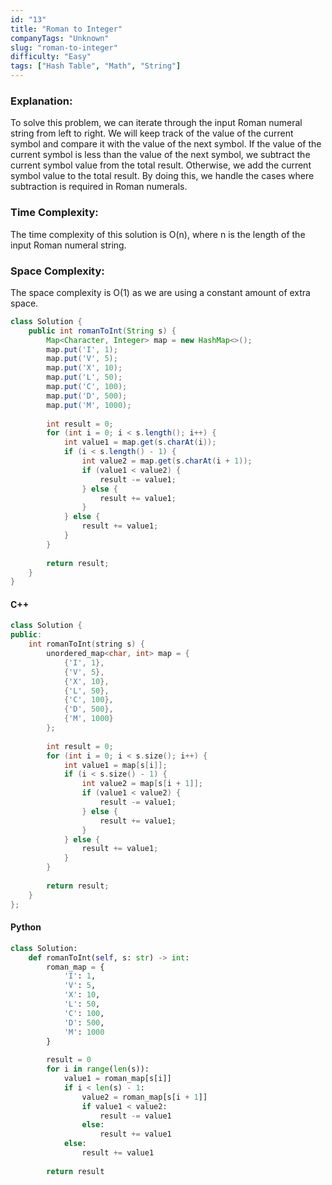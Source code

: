 ```yaml
---
id: "13"
title: "Roman to Integer"
companyTags: "Unknown"
slug: "roman-to-integer"
difficulty: "Easy"
tags: ["Hash Table", "Math", "String"]
---
```


### Explanation:
To solve this problem, we can iterate through the input Roman numeral string from left to right. We will keep track of the value of the current symbol and compare it with the value of the next symbol. If the value of the current symbol is less than the value of the next symbol, we subtract the current symbol value from the total result. Otherwise, we add the current symbol value to the total result. By doing this, we handle the cases where subtraction is required in Roman numerals.

### Time Complexity:
The time complexity of this solution is O(n), where n is the length of the input Roman numeral string.

### Space Complexity:
The space complexity is O(1) as we are using a constant amount of extra space.

```java
class Solution {
    public int romanToInt(String s) {
        Map<Character, Integer> map = new HashMap<>();
        map.put('I', 1);
        map.put('V', 5);
        map.put('X', 10);
        map.put('L', 50);
        map.put('C', 100);
        map.put('D', 500);
        map.put('M', 1000);
        
        int result = 0;
        for (int i = 0; i < s.length(); i++) {
            int value1 = map.get(s.charAt(i));
            if (i < s.length() - 1) {
                int value2 = map.get(s.charAt(i + 1));
                if (value1 < value2) {
                    result -= value1;
                } else {
                    result += value1;
                }
            } else {
                result += value1;
            }
        }
        
        return result;
    }
}
```

#### C++
```cpp
class Solution {
public:
    int romanToInt(string s) {
        unordered_map<char, int> map = {
            {'I', 1},
            {'V', 5},
            {'X', 10},
            {'L', 50},
            {'C', 100},
            {'D', 500},
            {'M', 1000}
        };
        
        int result = 0;
        for (int i = 0; i < s.size(); i++) {
            int value1 = map[s[i]];
            if (i < s.size() - 1) {
                int value2 = map[s[i + 1]];
                if (value1 < value2) {
                    result -= value1;
                } else {
                    result += value1;
                }
            } else {
                result += value1;
            }
        }
        
        return result;
    }
};
```

#### Python
```python
class Solution:
    def romanToInt(self, s: str) -> int:
        roman_map = {
            'I': 1,
            'V': 5,
            'X': 10,
            'L': 50,
            'C': 100,
            'D': 500,
            'M': 1000
        }
        
        result = 0
        for i in range(len(s)):
            value1 = roman_map[s[i]]
            if i < len(s) - 1:
                value2 = roman_map[s[i + 1]]
                if value1 < value2:
                    result -= value1
                else:
                    result += value1
            else:
                result += value1
        
        return result
```